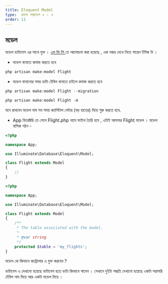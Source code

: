 ```yaml
---
title: Eloquent Model
type:  হ্যালো লারাভেল ৫ । ৪
order: 11
---
```


## মডেল  

মডেল ডাটাবেস এর সাথে যুক্ত । [এম  ভি সি  ]() তে আলোচনা করা হয়েছে , এক নজর দেখে নিতে পারেন টপিক টা ।

* মডেল বানাতে কমান্ড করতে হবে

```php
php artisan make:model Flight
```

* মডেল বানানোর সময় ডাটা টেবিল বানাতে চাইলে  কমান্ড করতে হবে

```php
php artisan make:model Flight --migration

php artisan make:model Flight -m
```
<p class="tip">মনে রাখবেন মডেল নাম সব সময় ক্যাপিটাল লেটার (বড় হাতের) দিয়ে শুরু করতে হবে.</p>

* App ডিরেক্টরি  তে গেলে  Flight.php নামে ফাইল তৈরি হবে , এটাই আপনার Flight মডেল । মডেল বাসিক গঠন -

```php
<?php

namespace App;

use Illuminate\Database\Eloquent\Model;

class Flight extends Model
{
    //
}
```



```php
<?php

namespace App;

use Illuminate\Database\Eloquent\Model;

class Flight extends Model
{
    /**
     * The table associated with the model.
     *
     * @var string
     */
    protected $table = 'my_flights';
}
```
মডেল কে কিভাবে কন্ট্রোলার এ যুক্ত করবেন ?

ডাটাবেস এ দেখানো হয়েছে ডাটাবেস হতে ডাটা কিভাবে পাবেন । সেখানে দুইটা পদ্ধতি দেখানো হয়েছে একটা সরাসরি টেবিল নাম  দিয়ে আর একটা মডেল দিয়ে ।
